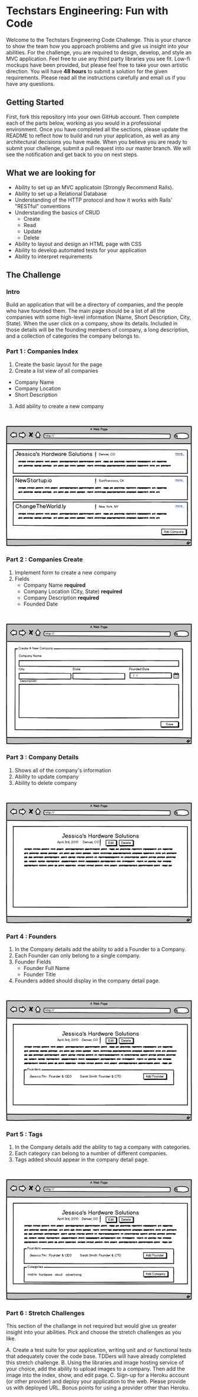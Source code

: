 # Techstars Engineering: Fun with Code

Welcome to the Techstars Engineering Code Challenge. This is your chance to show the team how you approach problems and give us insight into your abilities. For the challenge, you are required to design, develop, and style an MVC application. Feel free to use any third party libraries you see fit. Low-fi mockups have been provided, but please feel free to take your own artistic direction. You will have **48 hours** to submit a solution for the given requirements. Please read all the instructions carefully and email us if you have any questions. 

## Getting Started
First, fork this repository into your own GitHub account. Then complete each of the parts below, working as you would in a professional environment. Once you have completed all the sections, please update the README to reflect how to build and run your application, as well as any architectural decisions you have made. When you believe you are ready to submit your challenge, submit a pull request into our master branch. We will see the notification and get back to you on next steps. 

## What we are looking for

* Ability to set up an MVC applicatoin (Strongly Recommend Rails).
* Ability to set up a Relational Database
* Understanding of the HTTP protocol and how it works with Rails' "RESTful" conventions
* Understanding the basics of CRUD
  * Create
  * Read
  * Update
  * Delete
* Ability to layout and design an HTML page with CSS
* Ability to develop automated tests for your application
* Ability to interpret requirements


## The Challenge

### Intro

Build an application that will be a directory of companies, and the people who have founded them. The main page should be a list of all the companies with some high-level information (Name, Short Description, City, State). When the user click on a company, show its details. Included in those details will be the founding members of company, a long description, and a collection of categories the company belongs to.

### Part 1 : Companies Index

1. Create the basic layout for the page
2. Create a list view of all companies
  * Company Name
  * Company Location
  * Short Description
3. Add ability to create a new company
<br />

![step 1](Step_1.png)

### Part 2 : Companies Create

1. Implement form to create a new company
2. Fields
    * Company Name __required__
    * Company Location (City, State) __required__
    * Company Description __required__
    * Founded Date
<br />

![step 2](Step_2.png)

### Part 3 : Company Details

1. Shows all of the company's information
2. Ability to update company
3. Ability to delete company
<br />

![step 3](Step_3.png)

### Part 4 : Founders

1. In the Company details add the ability to add a Founder to a Company.
2. Each Founder can only belong to a single company.
3. Founder  Fields
    * Founder Full Name
    * Founder Title
4. Founders added should display in the company detail page.
<br />

![step 4](Step_4.png)

### Part 5 : Tags

1. In the Company details add the ability to tag a company with categories. 
2. Each category can belong to a number of different companies.
3. Tags added should appear in the company detail page.
<br />

![step 5](Step_5.png)


### Part 6 : Stretch Challenges
This section of the challange in not required but would give us greater insight into your abilities. Pick and choose the stretch challenges as you like.

A. Create a test suite for your application, writing unit and or functional tests that adequately cover the code base. TDDers will have already completed this stretch challenge.
B. Using the libraries and image hosting service of your choice, add the ability to upload images to a company. Then add the image into the index, show, and edit page. 
C. Sign-up for a Heroku account (or other provider) and deploy your application to the web. Please provide us with deployed URL. Bonus points for using a provider other than Heroku.

